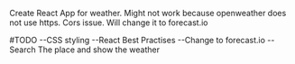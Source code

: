 Create React App for weather.
Might not work because openweather does not use https. Cors issue.
Will change it to forecast.io

#TODO
--CSS styling
--React Best Practises
--Change to forecast.io
--Search The place and show the weather